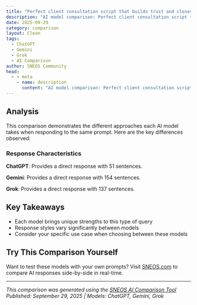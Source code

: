 ```yaml
---
title: "Perfect client consultation script that builds trust and closes cases"
description: "AI model comparison: Perfect client consultation script that builds trust and closes cases..."
date: 2025-09-29
category: comparison
layout: Clean
tags:
  - ChatGPT
  - Gemini
  - Grok
  - AI Comparison
author: SNEOS Community
head:
  - - meta
    - name: description
      content: "AI model comparison: Perfect client consultation script that builds trust and closes cases..."
---
```


<ChatComparison
  title="Perfect client consultation script that builds trust and closes cases"
  prompt="Perfect client consultation script that builds trust and closes cases"
  :responses='{"ChatGPT": "Certainly! Here\u0027s a well-structured client consultation script designed to build trust, address client needs, and effectively guide the conversation toward closing the case. This script can be adapted for various industries such as legal, financial, insurance, real estate, or consulting.\n\n---\n\n### Perfect Client Consultation Script\n\n**1. Warm Welcome \u0026 Introduction**\n\n- *Greeting:* \n\u201CHello [Client Name], thank you for taking the time to meet with me today. My name is [Your Name], and I\u2019m here to understand your needs and see how we can assist you.\u201D\n\n- *Build rapport:* \n\u201CBefore we dive in, how has your day been so far?\u201D \n\u201CIs there anything specific you\u2019d like to start with today?\u201D\n\n---\n\n**2. Establish Purpose \u0026 Set Agenda**\n\n- \u201CTo make the best use of our time, I\u2019d like to understand more about your situation and what you\u2019re hoping to achieve. Then, I can explain how we might help and answer any questions you have. Does that sound good?\u201D\n\n- \u201CDoes that align with what you were expecting from this consultation?\u201D\n\n---\n\n**3. Discovery Phase \u2013 Ask Open-Ended Questions**\n\n- \u201CCan you tell me a bit about your current situation and what prompted you to seek help?\u201D\n\n- \u201CWhat are the main challenges or concerns you\u2019re facing right now?\u201D\n\n- \u201CHave you worked with someone for this before, or is this your first time?\u201D\n\n- \u201CWhat are your goals, both short-term and long-term?\u201D\n\n---\n\n**4. Active Listening \u0026 Empathy**\n\n- Reflect what you hear: \n\u201CSo, it sounds like [summarize key points]. That must be challenging.\u201D\n\n- Show empathy: \n\u201CI can understand why that would be stressful for you.\u201D\n\n---\n\n**5. Position Your Solution**\n\n- \u201CBased on what you\u2019ve shared, here\u2019s how I believe we can help\u2026\u201D \n[Explain your service/product in terms of client\u2019s needs]\n\n- \u201CMany of our clients in similar situations have found that [highlight benefits/results].\u201D\n\n---\n\n**6. Address Client\u2019s Questions or Concerns**\n\n- \u201CWhat questions or concerns do you have at this point?\u201D\n\n- \u201CI want to make sure everything is clear and that you feel comfortable moving forward.\u201D\n\n---\n\n**7. Handle Objections**\n\n- Listen carefully to objections without interrupting.\n\n- Acknowledge and validate the concern: \n\u201CI hear that you\u2019re concerned about [objection], which is completely understandable.\u201D\n\n- Provide reassurance or further explanation: \n\u201CHere\u2019s how we address that\u2026\u201D or \u201CMany clients have felt the same way initially...\u201D\n\n---\n\n**8. Close with Confidence**\n\n- Summarize: \n\u201CTo recap, we\u2019ll [briefly outline the agreed approach]. This will help you [restate client goals].\u201D\n\n- Ask for commitment: \n\u201CAre you ready to move forward so we can start working on this together?\u201D\n\n- Provide clear next steps: \n\u201CGreat! The next step is [explain process, paperwork, payment, etc.]. I\u2019ll be with you every step of the way.\u201D\n\n---\n\n**9. End on a Positive Note**\n\n- \u201CThank you for trusting us with this important matter.\u201D\n\n- \u201CIf you think of any other questions afterwards, please don\u2019t hesitate to reach out.\u201D\n\n- \u201CI\u2019m looking forward to helping you achieve your goals.\u201D\n\n---\n\n### Additional Tips:\n\n- Maintain a warm, confident tone throughout.\n\n- Personalize the script to the client\u2019s responses.\n\n- Use the client\u2019s name frequently to build rapport.\n\n- Be transparent about fees, timelines, and any potential risks.\n\n- Follow up promptly with a written summary and next steps.\n\n---\n\nWould you like me to tailor this script for a specific industry or situation?", "Gemini": "Okay, here\u0027s a comprehensive client consultation script designed to build trust, address concerns, and ultimately close cases. It\u0027s structured to be adaptable to various industries and services, so you\u0027ll need to customize it with specifics about *your* business and offerings.\n\n**I. Preparation (Before the Consultation):**\n\n* **Research:** Know as much as possible about the client *before* the consultation. Review their website, social media, and any intake forms they\u0027ve completed.\n* **Prepare Materials:** Have relevant brochures, case studies, testimonials, pricing information, and examples of your work readily available (both physical and digital).\n* **Set the Stage:** Ensure a comfortable, private, and professional environment (whether in-person or virtual). Minimize distractions.\n* **Define Your Goals:** What do you want to achieve during this consultation? (e.g., understand their needs, present a solution, schedule a follow-up, close the deal).\n\n**II. The Consultation Script:**\n\n**(A) Introduction \u0026 Building Rapport (First 5-10 minutes):**\n\n* **Warm Greeting:**\n\n * \u0022Hello, [Client Name]. Thank you so much for taking the time to meet with me today. I appreciate you considering [Your Company].\u0022\n * (If virtual): \u0022Thank you for joining this virtual meeting. I\u0027m [Your Name], and it\u0027s a pleasure to connect with you.\u0022\n\n* **Briefly Reiterate Purpose:**\n\n * \u0022Just to confirm, the purpose of our meeting today is to discuss [briefly mention the reason they contacted you, e.g., your marketing challenges, your need for a new website, your legal issue] and see if [Your Company] can be of assistance.\u0022\n\n* **Build Rapport \u0026 Show Genuine Interest:**\n\n * \u0022Before we dive in, I\u0027d love to hear a little bit more about [Client\u0027s Company/Situation]. I did some research beforehand, and I noticed [mention something specific and positive, e.g., you\u0027ve recently launched a new product, you\u0027ve been featured in an article, your company\u0027s commitment to sustainability]. That\u0027s really impressive.\u0022\n * \u0022How\u0027s your day been so far? Are you working on anything particularly exciting right now?\u0022 (Small talk, but make it relevant if possible)\n * *Listen actively and respond with genuine interest. Mirror their tone and body language.*\n\n* **Set the Agenda:**\n\n * \u0022Here\u0027s what I thought we could cover today: First, I\u0027d like to get a deeper understanding of your current situation and your goals. Then, I\u0027ll share some insights and potential solutions from [Your Company]\u0027s perspective. Finally, we can discuss next steps and answer any questions you have. Does that sound good to you?\u0022 (Get their agreement).\n\n**(B) Needs Assessment \u0026 Discovery (15-25 minutes - the most crucial part):**\n\n* **Transition:**\n\n * \u0022Great. So, let\u0027s start by diving into your current situation. To help me understand better, could you tell me more about [the problem/challenge/opportunity they\u0027re facing]?\u0022\n\n* **Open-Ended Questions (Use the \u00275 Whys\u0027 Technique):**\n\n * **Start broad, then drill down.** Don\u0027t interrupt; let them talk. Take notes.\n * Examples:\n * \u0022What are your biggest challenges right now related to [their area of concern]?\u0022\n * \u0022What are your goals for [their area of concern] in the next [timeframe]?\u0022\n * \u0022What\u0027s working well currently, and what\u0027s not?\u0022\n * \u0022What have you tried already to address this?\u0022\n * \u0022What\u0027s your biggest frustration related to this?\u0022\n * \u0022What would success look like for you?\u0022\n * \u0022Why is [their goal] important to you?\u0022 (Ask \u0022Why?\u0022 repeatedly to get to the root cause)\n * **Probing Questions:** Use these to clarify and dig deeper:\n * \u0022Could you elaborate on that a little more?\u0022\n * \u0022What do you mean by [their specific term]?\u0022\n * \u0022Can you give me an example of that?\u0022\n * \u0022What impact is this having on your [business/life]?\u0022\n * \u0022What\u0027s the financial impact of this problem?\u0022 (If applicable)\n * \u0022How is this affecting your team/customers?\u0022 (If applicable)\n\n* **Active Listening \u0026 Empathy:**\n\n * *Nod, make eye contact, and use verbal cues like \u0022I understand,\u0022 \u0022That makes sense,\u0022 or \u0022I see.\u0022*\n * *Paraphrase their statements to confirm your understanding:* \u0022So, if I\u0027m understanding correctly, you\u0027re saying that [restate their point in your own words]?\u0022\n * *Show empathy:* \u0022That sounds incredibly frustrating,\u0022 or \u0022I can certainly understand why that would be a concern.\u0022\n * *Summarize their needs back to them:* \u0022Okay, just to recap, you\u0027re facing [problem A], which is causing [consequence B], and your goal is to achieve [desired outcome C]. Is that a fair summary?\u0022 (Get their agreement).\n\n**(C) Presentation of Solution \u0026 Value Proposition (15-20 minutes):**\n\n* **Transition:**\n\n * \u0022Thank you for sharing all of that with me, [Client Name]. I have a much clearer understanding of your situation now.\u0022\n * \u0022Based on what you\u0027ve told me, I believe [Your Company] can be a valuable partner in helping you achieve [their goals] and overcome [their challenges].\u0022\n\n* **Tailored Solution:**\n\n * *Don\u0027t just list features; focus on *benefits*.* How will your solution solve their specific problems and help them achieve their specific goals?\n * \u0022We can help you address [their problem] by [your solution]. This will result in [benefit 1], [benefit 2], and [benefit 3].\u0022\n * \u0022Our approach to [service] is specifically designed to [address their needs]. We do this by [explain your process briefly].\u0022\n * *Use \u0022You\u0022 language: Focus on the client, not yourself.* \u0022This will help *you* achieve...\u0022 \u0022This will allow *you* to...\u0022\n\n* **Social Proof \u0026 Credibility:**\n\n * *Case Studies:* \u0022We\u0027ve helped other clients in similar situations. For example, [Client X] was facing [similar problem] and by implementing [your solution], they achieved [quantifiable results].\u0022 (Have a relevant case study readily available).\n * *Testimonials:* \u0022Here\u0027s what one of our clients, [Client Y], had to say about working with us: \u0027[Quote from testimonial]\u0027\u0022 (Show a brief, impactful testimonial).\n * *Expertise:* \u0022We have [number] years of experience in [your industry] and a proven track record of success.\u0022\n\n* **Address Potential Objections Proactively:**\n\n * \u0022Some clients initially worry about [common objection, e.g., the cost, the time commitment, the learning curve]. However, we\u0027ve found that [reassuring statement and explanation].\u0022\n * \u0022I understand that investing in [your service] is a significant decision. That\u0027s why we offer [guarantee, flexible payment options, pilot program, etc.].\u0022\n\n**(D) Handling Objections \u0026 Concerns (Ongoing, but focus here):**\n\n* **Listen Actively:** Don\u0027t interrupt. Let them fully express their concerns.\n* **Acknowledge \u0026 Validate:** \u0022I understand your concern about [objection]. It\u0027s a valid point.\u0022\n* **Ask Clarifying Questions:** \u0022To make sure I understand correctly, are you primarily concerned about [specific aspect of the objection]?\u0022\n* **Provide Reassurance \u0026 Solutions:**\n * **Price Objection:**\n * \u0022I understand that budget is a key consideration. Let\u0027s break down the value you\u0027ll receive. When you consider [benefits and ROI], the investment becomes [more justifiable].\u0022\n * \u0022We also offer flexible payment plans to make it more manageable.\u0022\n * \u0022Could you tell me what budget you had in mind? Perhaps we can tailor a solution to fit your needs.\u0022\n * **Time Commitment Objection:**\n * \u0022We understand your time is valuable. We\u0027ve streamlined our process to minimize the burden on your team.\u0022\n * \u0022We\u0027ll handle [specific tasks], so you can focus on [your core business].\u0022\n * **Uncertainty/Risk Objection:**\n * \u0022We offer a [guarantee/warranty] to mitigate your risk.\u0022\n * \u0022We can start with a pilot project to demonstrate our value before you commit to a larger engagement.\u0022\n * \u0022We\u0027ll provide regular updates and transparent reporting so you can track our progress.\u0022\n* **Confirm Resolution:** \u0022Does that address your concern about [objection]?\u0022 (Get their agreement).\n\n**(E) Closing \u0026 Next Steps (5-10 minutes):**\n\n* **Summarize Value \u0026 Reiterate Key Benefits:**\n\n * \u0022So, to recap, by partnering with [Your Company], you\u0027ll be able to [achieve goal 1], [achieve goal 2], and [overcome challenge 3]. This will ultimately lead to [positive outcome].\u0022\n\n* **Ask for the Business (Directly, but politely):**\n\n * *Option 1 (Direct Close):* \u0022Based on our conversation, I believe we\u0027re a good fit to help you achieve your goals. Are you ready to move forward with [proposal/agreement]?\u0022\n * *Option 2 (Assumptive Close):* \u0022What are your thoughts on getting started with [next step, e.g., a kickoff meeting, a trial period, a contract review]?\u0022\n * *Option 3 (Alternative Close):* \u0022Would you prefer to start with [Option A - full package] or [Option B - smaller package]?\u0022\n\n* **If Yes:**\n\n * \u0022Great! I\u0027m excited to work with you. The next step is [explain the onboarding process, send the contract, schedule the next meeting].\u0022\n * \u0022I\u0027ll send you [document/link] within [timeframe] so you can get started.\u0022\n\n* **If Not Yet (Stalling or \u0022I need to think about it\u0022):**\n\n * \u0022I understand. What specifically are you still considering?\u0022 (Uncover the underlying objection).\n * \u0022Is there anything I can clarify or provide you with to help you make a decision?\u0022\n * \u0022What\u0027s your timeline for making a decision?\u0022\n * \u0022Would it be helpful to schedule a brief follow-up call to discuss any remaining questions?\u0022\n * *If they\u0027re truly not ready, don\u0027t push too hard. Leave the door open.* \u0022Okay, I understand. Feel free to reach out if you have any questions in the meantime. I\u0027ll also send you [a follow-up email with helpful information].\u0022\n\n* **Express Gratitude \u0026 End on a Positive Note:**\n\n * \u0022Thank you again for your time, [Client Name]. I truly appreciate you considering [Your Company]. I look forward to the possibility of working together.\u0022\n * \u0022Have a great rest of your day!\u0022\n\n**III. Post-Consultation Follow-Up:**\n\n* **Send a Thank You Email (Within 24 hours):**\n * Reiterate key points from the conversation.\n * Attach any promised documents (proposal, case studies, etc.).\n * Include a clear call to action (e.g., \u0022Please review the proposal and let me know if you have any questions,\u0022 or \u0022I\u0027ll reach out next week to schedule a follow-up call\u0022).\n* **Track Progress:** Keep track of the consultation outcome and follow-up activities in your CRM or sales tracking system.\n\n**Key Principles to Remember:**\n\n* **Be Authentic:** People can spot insincerity. Be genuine and show that you truly care about helping the client.\n* **Be Prepared:** Thorough preparation builds confidence and credibility.\n* **Listen More Than You Talk:** The more you listen, the better you\u0027ll understand their needs and the easier it will be to tailor your solution.\n* **Focus on Value, Not Price:** Highlight the benefits they\u0027ll receive and the return on their investment.\n* **Be Persistent, But Not Pushy:** Follow up regularly, but respect their decision if they\u0027re not ready to move forward.\n* **Continuously Improve:** Review your consultations and identify areas where you can improve your approach.\n* **Adapt to the Client:** Not every client is the same. Use your emotional intelligence to adjust your communication style and approach to match their personality and preferences.\n\n**Customization is Key:** This script provides a solid foundation, but you *must* customize it to reflect your specific industry, services, and target audience. Good luck!\n", "Grok": "Below is a perfect client consultation script designed for professionals (e.g., lawyers, financial advisors, consultants, or service providers) to build trust, uncover client needs, and close cases effectively. This script focuses on empathy, active listening, and guiding the client toward a decision while maintaining a professional and confident tone. You can adapt it to your specific industry or role.\n\n---\n\n### **Client Consultation Script**\n\n#### **1. Warm Welcome and Introduction (Build Rapport)**\n*Purpose: Make the client feel comfortable and establish a personal connection.*\n\n- **Greeting:** \u0022Hi [Client\u2019s Name], it\u2019s great to meet you! I\u2019m [Your Name], and I\u2019m really looking forward to learning more about how I can help you today. How are you doing?\u0022\n - (Pause and listen to their response. If they share something personal, acknowledge it briefly to show empathy. E.g., \u0022I\u2019m glad to hear that!\u0022 or \u0022I\u2019m sorry to hear that, let\u2019s see how I can support you.\u0022)\n \n- **Set the Tone:** \u0022Before we dive in, I just want to let you know that this conversation is all about you. My goal is to understand your situation, answer any questions you have, and see how I can provide the best possible solution for you. Does that sound good?\u0022\n - (Wait for their confirmation to ensure they\u2019re on board.)\n\n- **Time Frame (Optional):** \u0022I\u2019ve set aside about [X minutes] for us to chat today. If we need more time, I\u2019m happy to accommodate that. Is there anything specific you\u2019d like to make sure we cover?\u0022\n - (This shows respect for their time and ensures they feel in control.)\n\n---\n\n#### **2. Discovery Questions (Uncover Needs and Pain Points)**\n*Purpose: Understand their situation deeply while demonstrating active listening and empathy.*\n\n- **Open-Ended Questions:** \u0022Can you tell me a bit about what\u2019s been going on and why you reached out today? I\u2019d love to hear your story.\u0022\n - (Let them talk. Avoid interrupting. Use verbal affirmations like \u201CI see\u201D or \u201CI understand\u201D to show you\u2019re listening.)\n\n- **Dig Deeper:** \u0022Thank you for sharing that. Can you tell me more about how this has been affecting you/your business/your family? What\u2019s been the most challenging part?\u0022\n - (Focus on the emotional impact or consequences to uncover their true motivations.)\n\n- **Identify Goals:** \u0022What would an ideal outcome look like for you? If we could solve this issue completely, how would that change things for you?\u0022\n - (This helps you align your solution with their vision of success.)\n\n- **Clarify Urgency:** \u0022How soon are you hoping to get this resolved? Is there a specific deadline or concern that\u2019s pressing right now?\u0022\n - (This gauges their timeline and helps prioritize your approach.)\n\n- **Budget/Expectations (Optional):** \u0022Have you thought about what kind of investment\u2014whether it\u2019s time, resources, or finances\u2014you\u2019re prepared to make to achieve this outcome? I just want to make sure we\u2019re aligned.\u0022\n - ( Phrase this delicately to avoid seeming pushy. Tailor it based on your industry.)\n\n---\n\n#### **3. Build Trust and Credibility (Position Yourself as the Expert)**\n*Purpose: Show them you\u2019re the right person to solve their problem by sharing relevant experience and insights.*\n\n- **Empathy and Validation:** \u0022I completely understand how frustrating/stressful/challenging this must be for you. I\u2019ve worked with many clients who\u2019ve been in a similar situation, and I\u2019m confident we can find a way forward together.\u0022\n - (Reassure them that they\u2019re not alone and that you\u2019ve handled similar cases.)\n\n- **Share Expertise:** \u0022Based on what you\u2019ve told me, I\u2019ve seen cases like this before, and here\u2019s what typically works best [briefly explain a strategy or approach without going into too much detail]. For example, I recently helped a client with [similar issue], and we were able to achieve [positive result]. I\u2019d love to tailor a similar solution for you.\u0022\n - (Use a specific success story to build confidence, but keep it concise.)\n\n- **Address Concerns:** \u0022I know this can feel overwhelming, and you might be wondering [common concern, e.g., about cost, time, or risk]. I want to assure you that my priority is to make this process as smooth and stress-free as possible. We\u2019ll address every concern together.\u0022\n - (Proactively tackle objections before they arise to build trust.)\n\n---\n\n#### **4. Present the Solution (Focus on Value, Not Price)**\n*Purpose: Offer a clear, tailored solution that aligns with their needs and goals.*\n\n- **Summarize Their Needs:** \u0022From what you\u2019ve shared, it sounds like your main goal is [specific goal], and the key challenges are [specific pain points]. Does that sound accurate?\u0022\n - (Recap to ensure you\u2019re on the same page. Wait for their confirmation.)\n\n- **Introduce Your Solution:** \u0022Based on that, I\u2019d recommend [specific service/plan/approach]. Here\u2019s how it works: [briefly outline the process or key benefits, focusing on outcomes]. This will help you achieve [specific result they want] while addressing [specific pain point].\u0022\n - (Focus on benefits and results, not just features. Keep it client-centered.)\n\n- **Handle Objections Proactively:** \u0022I know you might be thinking about [common objection, e.g., cost or timeline]. Let me explain how we handle that: [address concern with a clear explanation or reassurance]. Does that make sense?\u0022\n - (Show that you anticipate their concerns and have solutions ready.)\n\n- **Check-In:** \u0022How does that sound to you so far? Is there anything about this approach that stands out or any questions you\u2019d like to ask?\u0022\n - (Encourage feedback to ensure they\u2019re engaged and comfortable.)\n\n---\n\n#### **5. Close the Case (Guide Them to a Decision)**\n*Purpose: Confidently ask for their commitment while respecting their decision-making process.*\n\n- **Reinforce Value:** \u0022I\u2019m really confident that this plan will get you to [specific desired outcome] and help resolve [specific pain point]. I\u2019d love to get started and take this burden off your shoulders. What do you think?\u0022\n - (Focus on the emotional relief or positive outcome they\u2019ll experience.)\n\n- **Clear Next Steps:** \u0022If you\u2019re ready to move forward, the next step is [specific action, e.g., signing an agreement, scheduling a follow-up, or making a deposit]. I can walk you through that now, and we can get started as early as [specific timeline]. Does that work for you?\u0022\n - (Make the process simple and clear. Avoid ambiguity.)\n\n- **Address Hesitation (If Needed):** \u0022I completely understand if you need some time to think this over. Is there anything specific holding you back that I can clarify or help with right now?\u0022\n - (Show patience and openness to resolve doubts without pressure.)\n\n- **Final Confirmation:** \u0022Great, I\u2019m thrilled to work with you on this! Let\u2019s go ahead and [specific next step]. I\u2019ll send over [necessary documents/details] right after this call. Is there anything else you\u2019d like to discuss before we wrap up?\u0022\n - (End on a positive, action-oriented note.)\n\n---\n\n#### **6. Wrap-Up and Follow-Up (Leave a Lasting Impression)**\n*Purpose: End the consultation on a positive note and ensure they feel supported.*\n\n- **Express Gratitude:** \u0022Thank you so much, [Client\u2019s Name], for taking the time to share your situation with me. I\u2019m really excited to help you achieve [specific goal].\u0022\n - (Personalize and reinforce your commitment.)\n\n- **Reassure Accessibility:** \u0022If anything comes up or you have questions at any point, don\u2019t hesitate to reach out. I\u2019m here for you. You can call or email me at [your contact info].\u0022\n - (Make them feel supported and valued.)\n\n- **Set Expectations:** \u0022I\u2019ll follow up with you on [specific date/time] with [specific action, e.g., the signed agreement or a detailed plan]. In the meantime, feel free to reach out if anything comes to mind.\u0022\n - (Provide clarity on what happens next.)\n\n- **Positive Goodbye:** \u0022Thanks again, [Client\u2019s Name]. I\u2019m looking forward to working together. Have a great day!\u0022\n - (End with warmth and enthusiasm.)\n\n---\n\n### **Key Tips for Success**\n1. **Active Listening:** Focus on the client\u2019s words and emotions. Mirror their tone and energy to build rapport.\n2. **Empathy First:** Show genuine care for their situation before pitching your services.\n3. **Confidence Without Arrogance:** Position yourself as an expert, but avoid overwhelming or pressuring the client.\n4. **Tailor Your Approach:** Adjust the script based on the client\u2019s personality (e.g., analytical vs. emotional) and industry-specific needs.\n5. **Handle Objections Calmly:** If they push back, listen to their concern, validate it, and offer a solution or reassurance.\n6. **Follow Up Promptly:** After the consultation, send a personalized email or call to reinforce your commitment and next steps.\n\nThis script is designed to create a consultative, trust-building experience that positions you as a problem-solver and naturally leads to closing the case. Practice it to ensure it feels authentic to your style!"}' 
  published-date="16:28"
/>

## Analysis

This comparison demonstrates the different approaches each AI model takes when responding to the same prompt. Here are the key differences observed:

### Response Characteristics

**ChatGPT**: Provides a direct response with 51 sentences. 

**Gemini**: Provides a direct response with 154 sentences. 

**Grok**: Provides a direct response with 137 sentences. 

## Key Takeaways

- Each model brings unique strengths to this type of query
- Response styles vary significantly between models
- Consider your specific use case when choosing between these models

## Try This Comparison Yourself

Want to test these models with your own prompts? Visit [SNEOS.com](https://sneos.com) to compare AI responses side-by-side in real-time.

---

*This comparison was generated using the [SNEOS AI Comparison Tool](https://sneos.com)*
*Published: September 29, 2025 | Models: ChatGPT, Gemini, Grok*
